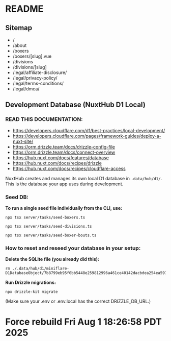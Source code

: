 # README

## Sitemap

- /
- /about
- /boxers
- /boxers/[slug].vue
- /divisions
- /divisions/[slug]
- /legal/affiliate-disclosure/
- /legal/privacy-policy/
- /legal/terms-conditions/
- /legal/dmca/


## Development Database (NuxtHub D1 Local)

### READ THIS DOCUMENTATION:

- https://developers.cloudflare.com/d1/best-practices/local-development/
- https://developers.cloudflare.com/pages/framework-guides/deploy-a-nuxt-site/
- https://orm.drizzle.team/docs/drizzle-config-file
- https://orm.drizzle.team/docs/connect-overview
- https://hub.nuxt.com/docs/features/database
- https://hub.nuxt.com/docs/recipes/drizzle
- https://hub.nuxt.com/docs/recipes/cloudflare-access

NuxtHub creates and manages its own local D1 database in `.data/hub/d1/`. This is the database your app uses during development.

### Seed DB:

**To run a single seed file individually from the CLI, use:**

```
npx tsx server/tasks/seed-boxers.ts
```

```
npx tsx server/tasks/seed-divisions.ts
```

```
npx tsx server/tasks/seed-boxer-bouts.ts
```


### How to reset and reseed your database in your setup:

**Delete the SQLite file (you already did this):**

```
rm ./.data/hub/d1/miniflare-D1DatabaseObject/7b8799eb95f0bb5448e259812996a461ce40142dacbdea254ea597e307767f45.sqlite
```

**Run Drizzle migrations:**

`npx drizzle-kit migrate`

(Make sure your .env or .env.local has the correct DRIZZLE_DB_URL.)
# Force rebuild Fri Aug  1 18:26:58 PDT 2025
